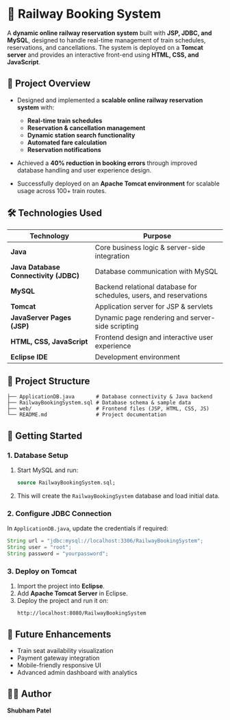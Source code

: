 # 🚆 Railway Booking System  

A **dynamic online railway reservation system** built with **JSP, JDBC, and MySQL**, designed to handle real-time management of train schedules, reservations, and cancellations. The system is deployed on a **Tomcat server** and provides an interactive front-end using **HTML, CSS, and JavaScript**.  

## 📑 Project Overview  

- Designed and implemented a **scalable online railway reservation system** with:  
  - **Real-time train schedules**  
  - **Reservation & cancellation management**  
  - **Dynamic station search functionality**  
  - **Automated fare calculation**  
  - **Reservation notifications**  

- Achieved a **40% reduction in booking errors** through improved database handling and user experience design.  
- Successfully deployed on an **Apache Tomcat environment** for scalable usage across 100+ train routes.  

## 🛠️ Technologies Used  

| Technology | Purpose |
|------------|---------|
| **Java** | Core business logic & server-side integration |
| **Java Database Connectivity (JDBC)** | Database communication with MySQL |
| **MySQL** | Backend relational database for schedules, users, and reservations |
| **Tomcat** | Application server for JSP & servlets |
| **JavaServer Pages (JSP)** | Dynamic page rendering and server-side scripting |
| **HTML, CSS, JavaScript** | Frontend design and interactive user experience |
| **Eclipse IDE** | Development environment |

## 📂 Project Structure  

```
├── ApplicationDB.java       # Database connectivity & Java backend
├── RailwayBookingSystem.sql # Database schema & sample data
├── web/                     # Frontend files (JSP, HTML, CSS, JS)
└── README.md                # Project documentation
```

## 🚀 Getting Started  

### 1. Database Setup  
1. Start MySQL and run:  
   ```sql
   source RailwayBookingSystem.sql;
   ```
2. This will create the `RailwayBookingSystem` database and load initial data.  

### 2. Configure JDBC Connection  
In `ApplicationDB.java`, update the credentials if required:  
```java
String url = "jdbc:mysql://localhost:3306/RailwayBookingSystem";
String user = "root";
String password = "yourpassword";
```

### 3. Deploy on Tomcat  
1. Import the project into **Eclipse**.  
2. Add **Apache Tomcat Server** in Eclipse.  
3. Deploy the project and run it on:  
   ```
   http://localhost:8080/RailwayBookingSystem
   ```

## 📌 Future Enhancements  

- Train seat availability visualization  
- Payment gateway integration  
- Mobile-friendly responsive UI  
- Advanced admin dashboard with analytics  

## 👨‍💻 Author  
**Shubham Patel**  
